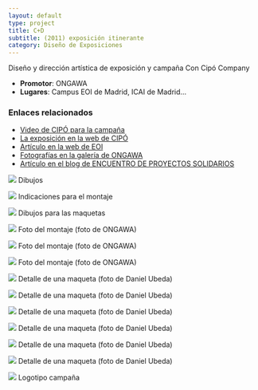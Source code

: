 ```yaml
---
layout: default
type: project
title: C+D
subtitle: (2011) exposición itinerante
category: Diseño de Exposiciones
---
```

Diseño y dirección artística de exposición y campaña
Con Cipó Company

- **Promotor**: ONGAWA
- **Lugares**: Campus EOI de Madrid, ICAI de Madrid…

### Enlaces relacionados

- [Video de CIPÓ para la campaña](http://www.youtube.com/watch?v=e0i95uQTEqY)
- [La exposición en la web de CIPÓ](http://cipocompany.com/portfolios/compromiso-desarrollo/)
- [Artículo en la web de EOI](http://www.eoi.es/portal/guest/evento/1942/exposicion-compromiso-y-desarrollo)
- [Fotografías en la galería de ONGAWA](http://www.flickr.com/photos/isfapd/6217260086/)
- [Artículo en el blog de ENCUENTRO DE PROYECTOS SOLIDARIOS](http://encuentroproyectossolidarios.wordpress.com/2011/11/04/muestra-del-programa-compromiso-y-desarrollo-de-ongawa-ingenieria-pra-el-desarrollo-en-el-encuentro-de-proyectos-solidarios/)


![](01.jpg)
Dibujos

![](02.jpg)
Indicaciones para el montaje

![](03.jpg)
Dibujos para las maquetas

![](04.jpg)
Foto del montaje (foto de ONGAWA)

![](05.jpg)
Foto del montaje (foto de ONGAWA)

![](06.jpg)
Foto del montaje (foto de ONGAWA)

![](07.jpg)
Detalle de una maqueta (foto de Daniel Ubeda)

![](08.jpg)
Detalle de una maqueta (foto de Daniel Ubeda)

![](09.jpg)
Detalle de una maqueta (foto de Daniel Ubeda)

![](10.jpg)
Detalle de una maqueta (foto de Daniel Ubeda)

![](11.jpg)
Detalle de una maqueta (foto de Daniel Ubeda)

![](12.jpg)
Detalle de una maqueta (foto de Daniel Ubeda)

![](13.jpg)
Logotipo campaña
